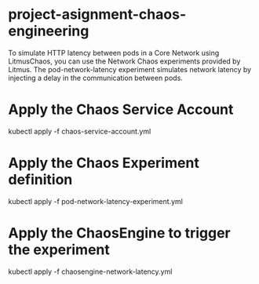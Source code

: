 # project-asignment-chaos-engineering
To simulate HTTP latency between pods in a Core Network using LitmusChaos, 
you can use the Network Chaos experiments provided by Litmus. 
The pod-network-latency experiment simulates network latency by injecting a delay in the communication between pods.

# Apply the Chaos Service Account
kubectl apply -f chaos-service-account.yml

# Apply the Chaos Experiment definition
kubectl apply -f pod-network-latency-experiment.yml

# Apply the ChaosEngine to trigger the experiment
kubectl apply -f chaosengine-network-latency.yml
